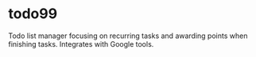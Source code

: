 # todo99
Todo list manager focusing on recurring tasks and awarding points when finishing tasks. Integrates with Google tools.
